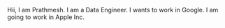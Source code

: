 Hii, I am Prathmesh.
I am a Data Engineer.
I wants to work in Google.
I am going to work in Apple Inc.
